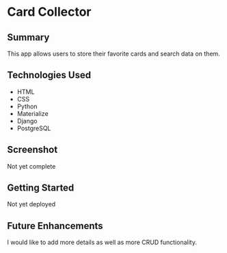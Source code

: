 # Card Collector

## Summary

This app allows users to store their favorite cards and search data on them.

## Technologies Used

- HTML
- CSS
- Python
- Materialize
- Django
- PostgreSQL

## Screenshot

Not yet complete

## Getting Started

Not yet deployed

## Future Enhancements

I would like to add more details as well as more CRUD functionality.
